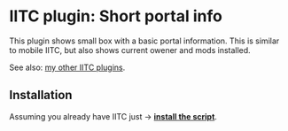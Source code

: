 # IITC plugin: Short portal info

This plugin shows small box with a basic portal information. This is similar to mobile IITC, but also shows current owener and mods installed.

See also: [my other IITC plugins](https://github.com/search?q=user%3AEccenux+iitc-plugin&type=Repositories).

Installation
------------

Assuming you already have IITC just &rarr; **[install the script](https://github.com/Eccenux/iitc-plugin-short-portal-info/raw/master/short-portal-info.user.js)**.

